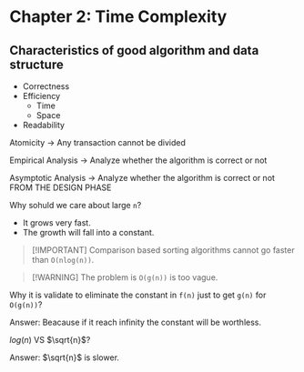 # Chapter 2: Time Complexity

## Characteristics of good algorithm and data structure
- Correctness
- Efficiency
    - Time
    - Space
- Readability

Atomicity -> Any transaction cannot be divided  

Empirical Analysis -> Analyze whether the algorithm is correct or not  

Asymptotic Analysis -> Analyze whether the algorithm is correct or
not FROM THE DESIGN PHASE  

Why sohuld we care about large `n`?

- It grows very fast.
- The growth will fall into a constant.

> [!IMPORTANT] Comparison based sorting algorithms cannot go faster than `O(nlog(n))`.

> [!WARNING] The problem is `O(g(n))` is too vague.

Why it is validate to eliminate the constant in `f(n)` just to get `g(n)` for `O(g(n))`?

Answer: Beacause if it reach infinity the constant will be worthless.

$log(n)$ VS $\sqrt{n}$?

Answer: $\sqrt{n}$ is slower.
